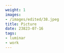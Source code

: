 ```yaml
---
weight: 1
images:
- /images/edited/38.jpeg
title: Picture
date: 23823-07-16
tags:
- luminar
- work
---
```

